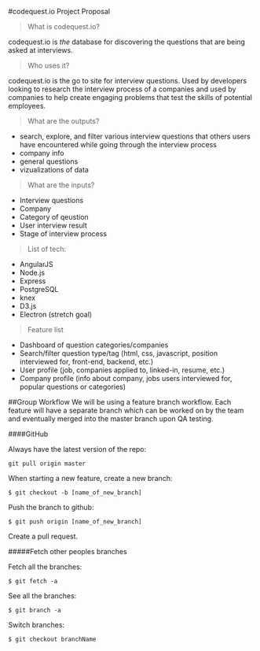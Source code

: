 #codequest.io Project Proposal
>What is codequest.io?

codequest.io is *the* database for discovering the questions that are being asked at interviews.

>Who uses it?

codequest.io is the go to site for interview questions. Used by developers looking to research the interview process of a companies and used by companies to help create engaging problems that test the skills of potential employees.

>What are the outputs?

- search, explore, and filter various interview questions that others users have encountered while going through the interview process
- company info
- general questions
- vizualizations of data

>What are the inputs?

- Interview questions
- Company
- Category of qeustion
- User interview result
- Stage of interview process

>List of tech:

- AngularJS
- Node.js
- Express
- PostgreSQL
- knex
- D3.js
- Electron (stretch goal)

>Feature list

- Dashboard of question categories/companies
- Search/filter question type/tag (html, css, javascript, position interviewed for, front-end, backend, etc.)
- User profile (job, companies applied to, linked-in, resume, etc.)
- Company profile (info about company, jobs users interviewed for, popular questions or categories)

##Group Workflow
We will be using a feature branch workflow. Each feature will have a separate branch which can be worked on by the team and eventually merged into the master branch upon QA testing.


####GitHub

Always have the latest version of the repo:

```
git pull origin master
```

When starting a new feature, create a new branch:

```
$ git checkout -b [name_of_new_branch]
```

Push the branch to github:

```
$ git push origin [name_of_new_branch]
```

Create a pull request.

#####Fetch other peoples branches

Fetch all the branches:

```
$ git fetch -a
```

See all the branches:

```
$ git branch -a
```

Switch branches:
```
$ git checkout branchName
```

